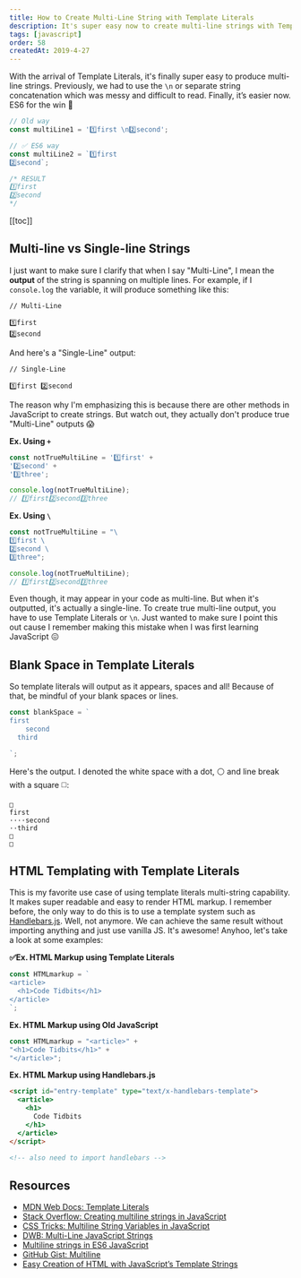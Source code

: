 ```yaml
---
title: How to Create Multi-Line String with Template Literals
description: It's super easy now to create multi-line strings with Template Literals in JavaScript. No more messy string line breaks. Yay, ES6!
tags: [javascript]
order: 58
createdAt: 2019-4-27
---
```


With the arrival of Template Literals, it's finally super easy to produce multi-line strings. Previously, we had to use the `\n` or separate string concatenation which was messy and difficult to read. Finally, it’s easier now. ES6 for the win 🙌

```javascript
// Old way
const multiLine1 = '1️⃣first \n2️⃣second';

// ✅ ES6 way
const multiLine2 = `1️⃣first
2️⃣second`;

/* RESULT
1️⃣first
2️⃣second
*/
```

[[toc]]

## Multi-line vs Single-line Strings

I just want to make sure I clarify that when I say "Multi-Line", I mean the **output** of the string is spanning on multiple lines. For example, if I `console.log` the variable, it will produce something like this:

```
// Multi-Line

1️⃣first
2️⃣second
```

And here's a "Single-Line" output:

```
// Single-Line

1️⃣first 2️⃣second
```

The reason why I'm emphasizing this is because there are other methods in JavaScript to create strings. But watch out, they actually don't produce true "Multi-Line" outputs 😱

**Ex. Using `+`**

<!-- prettier-ignore -->
```javascript
const notTrueMultiLine = '1️⃣first' +
'2️⃣second' +
'3️⃣three';

console.log(notTrueMultiLine);
// 1️⃣first2️⃣second3️⃣three
```

**Ex. Using `\`**

<!-- prettier-ignore -->
```javascript
const notTrueMultiLine = "\
1️⃣first \
2️⃣second \
3️⃣three";

console.log(notTrueMultiLine);
// 1️⃣first2️⃣second3️⃣three
```

Even though, it may appear in your code as multi-line. But when it's outputted, it's actually a single-line. To create true multi-line output, you have to use Template Literals or `\n`. Just wanted to make sure I point this out cause I remember making this mistake when I was first learning JavaScript 😖

## Blank Space in Template Literals

So template literals will output as it appears, spaces and all! Because of that, be mindful of your blank spaces or lines.

```javascript
const blankSpace = `
first
    second
  third

`;
```

Here's the output. I denoted the white space with a dot, ⚪️ and line break with a square ◻️:

```
□
first
····second
··third
□
□
```

## HTML Templating with Template Literals

This is my favorite use case of using template literals multi-string capability. It makes super readable and easy to render HTML markup. I remember before, the only way to do this is to use a template system such as [Handlebars.js](https://handlebarsjs.com/). Well, not anymore. We can achieve the same result without importing anything and just use vanilla JS. It's awesome! Anyhoo, let's take a look at some examples:

**✅Ex. HTML Markup using Template Literals**

```javascript
const HTMLmarkup = `
<article>
  <h1>Code Tidbits</h1>
</article>
`;
```

**Ex. HTML Markup using Old JavaScript**

<!-- prettier-ignore -->
```javascript
const HTMLmarkup = "<article>" +
"<h1>Code Tidbits</h1>" +
"</article>";
```

**Ex. HTML Markup using Handlebars.js**

```html
<script id="entry-template" type="text/x-handlebars-template">
  <article>
    <h1>
      Code Tidbits
    </h1>
  </article>
</script>

<!-- also need to import handlebars -->
```

## Resources

- [MDN Web Docs: Template Literals](https://developer.mozilla.org/en-US/docs/Web/JavaScript/Reference/Template_literals)
- [Stack Overflow: Creating multiline strings in JavaScript](https://stackoverflow.com/questions/805107/creating-multiline-strings-in-javascript)
- [CSS Tricks: Multiline String Variables in JavaScript](https://css-tricks.com/snippets/javascript/multiline-string-variables-in-javascript/)
- [DWB: Multi-Line JavaScript Strings](https://davidwalsh.name/multiline-javascript-strings)
- [Multiline strings in ES6 JavaScript](https://jack.ofspades.com/multiline-strings-in-es6-javascript/)
- [GitHub Gist: Multiline](https://gist.github.com/jeromeetienne/6257420)
- [Easy Creation of HTML with JavaScript’s Template Strings](https://wesbos.com/template-strings-html/)
